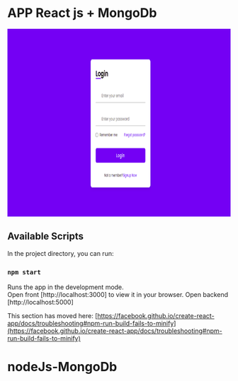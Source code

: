 # APP React js + MongoDb

<div align="center" >
  <img src="https://github.com/vsdiaman/nodeJs-MongoDb/blob/main/src/Screenshot%20from%202023-03-17%2011-58-54.png" alt="demo-web" height="425">
</div>

## Available Scripts

In the project directory, you can run:


### `npm start`

Runs the app in the development mode.\
Open front [http://localhost:3000] to view it in your browser.
Open backend [http://localhost:5000] 



This section has moved here: [https://facebook.github.io/create-react-app/docs/troubleshooting#npm-run-build-fails-to-minify](https://facebook.github.io/create-react-app/docs/troubleshooting#npm-run-build-fails-to-minify)
# nodeJs-MongoDb

